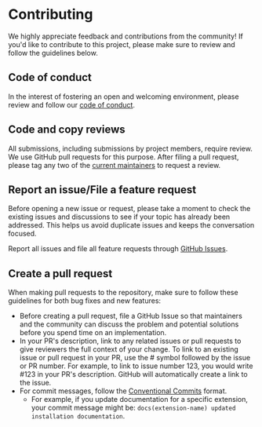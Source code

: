 # Contributing

We highly appreciate feedback and contributions from the community! If you'd like to contribute to this project, please make sure to review and follow the guidelines below.

## Code of conduct

In the interest of fostering an open and welcoming environment, please review and follow our [code of conduct](./CODE_OF_CONDUCT.md).

## Code and copy reviews

All submissions, including submissions by project members, require review. We
use GitHub pull requests for this purpose. After filing a pull request, please tag any two of the [current maintainers](./MAINTAINERS.md) to request a review.

## Report an issue/File a feature request

Before opening a new issue or request, please take a moment to check the existing issues and discussions to see if your topic has already been addressed. This helps us avoid duplicate issues and keeps the conversation focused.

Report all issues and file all feature requests through [GitHub Issues](./issues).

## Create a pull request

When making pull requests to the repository, make sure to follow these guidelines for both bug fixes and new features:

- Before creating a pull request, file a GitHub Issue so that maintainers and the community can discuss the problem and potential solutions before you spend time on an implementation.
- In your PR's description, link to any related issues or pull requests to give reviewers the full context of your change. To link to an existing issue or pull request in your PR, use the # symbol followed by the issue or PR number. For example, to link to issue number 123, you would write #123 in your PR's description. GitHub will automatically create a link to the issue.
- For commit messages, follow the [Conventional Commits](https://www.conventionalcommits.org/en/v1.0.0/) format.
  - For example, if you update documentation for a specific extension, your commit message might be: `docs(extension-name) updated installation documentation`.
